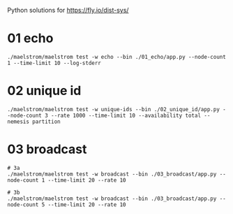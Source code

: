 Python solutions for https://fly.io/dist-sys/

# 01 echo

```shell
./maelstrom/maelstrom test -w echo --bin ./01_echo/app.py --node-count 1 --time-limit 10 --log-stderr
```

# 02 unique id

``` shell
./maelstrom/maelstrom test -w unique-ids --bin ./02_unique_id/app.py --node-count 3 --rate 1000 --time-limit 10 --availability total --nemesis partition
```

# 03 broadcast

```shell
# 3a
./maelstrom/maelstrom test -w broadcast --bin ./03_broadcast/app.py --node-count 1 --time-limit 20 --rate 10

# 3b
./maelstrom/maelstrom test -w broadcast --bin ./03_broadcast/app.py --node-count 5 --time-limit 20 --rate 10
```